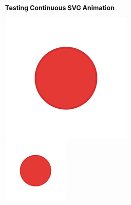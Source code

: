 ## Testing Continuous SVG Animation

![Animated Test SVG](https://raw.githubusercontent.com/jaygriffinjay/jaygriffinjay/refs/heads/main/test-animation.svg?t=1728151050)
<img src="https://raw.githubusercontent.com/jaygriffinjay/jaygriffinjay/refs/heads/main/test-animation.svg?t=1728151050" alt="Animated Test SVG" width="200" height="200"/>
